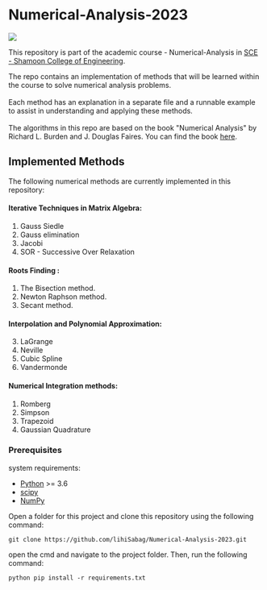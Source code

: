 # Numerical-Analysis-2023

<a href='https://www.linkpicture.com/view.php?img=LPic64e649aa7f497258249245'><img src='https://www.linkpicture.com/q/qoute.jpg' type='image'></a>

This repository is part of the academic course - Numerical-Analysis in [SCE - Shamoon College of Engineering](https://sce.ac.il).

The repo contains an implementation of methods that will be learned within the course to solve numerical analysis problems.<br>               
Each method has an explanation in a separate file and a runnable example to assist in understanding and applying these methods.<br>                  
The algorithms in this repo are based on the book "Numerical Analysis" by Richard L. Burden and J. Douglas Faires. You can find the book [here](https://faculty.ksu.edu.sa/sites/default/files/numerical_analysis_9th.pdf).

## Implemented Methods
The following numerical methods are currently implemented in this repository:

#### Iterative Techniques in Matrix Algebra:
1. Gauss Siedle
2. Gauss elimination
3. Jacobi
4. SOR - Successive Over Relaxation
   
#### Roots Finding  :
1. The Bisection method.
2. Newton Raphson method.
3. Secant method.

#### Interpolation and Polynomial Approximation:
3. LaGrange
4. Neville
5. Cubic Spline
6. Vandermonde

#### Numerical Integration methods:
1. Romberg
2. Simpson
3. Trapezoid
4. Gaussian Quadrature

### Prerequisites

system requirements:

* [Python](https://www.python.org/downloads/) >= 3.6
* [scipy](https://www.scipy.org/)
* [NumPy](http://www.numpy.org/) 

Open a folder for this project and clone this repository using the following command:
```
git clone https://github.com/lihiSabag/Numerical-Analysis-2023.git
```

 open the cmd and navigate to the project folder. Then, run the following command:
```
python pip install -r requirements.txt
```



